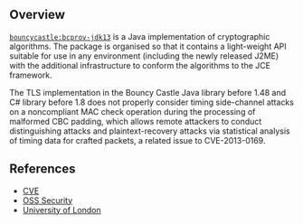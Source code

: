 ## Overview
[`bouncycastle:bcprov-jdk13`](http://search.maven.org/#search%7Cga%7C1%7Ca%3A%22bcprov-jdk13%22) is a Java implementation of cryptographic algorithms. The package is organised so that it contains a light-weight API suitable for use in any environment (including the newly released J2ME) with the additional infrastructure to conform the algorithms to the JCE framework.

The TLS implementation in the Bouncy Castle Java library before 1.48 and C# library before 1.8 does not properly consider timing side-channel attacks on a noncompliant MAC check operation during the processing of malformed CBC padding, which allows remote attackers to conduct distinguishing attacks and plaintext-recovery attacks via statistical analysis of timing data for crafted packets, a related issue to CVE-2013-0169.

## References
- [CVE](https://web.nvd.nist.gov/view/vuln/detail?vulnId=CVE-2013-1624)
- [OSS Security](http://openwall.com/lists/oss-security/2013/02/05/24)
- [University of London](http://www.isg.rhul.ac.uk/tls/TLStiming.pdf)

